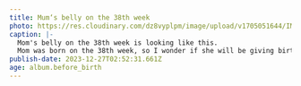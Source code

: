 ```yaml
---
title: Mum‘s belly on the 38th week
photo: https://res.cloudinary.com/dz8vyplpm/image/upload/v1705051644/IMG_8153_xob3gk.jpg
caption: |-
  Mom's belly on the 38th week is looking like this.
  Mom was born on the 38th week, so I wonder if she will be giving birth soon?
publish-date: 2023-12-27T02:52:31.661Z
age: album.before_birth
---
```

